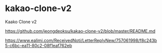 # kakao-clone-v2
 Kaako Clone v2

https://github.com/jeongdeoksu/kakao-clone-v2/blob/master/README.md

https://www.ealimi.com/ReceivedNoti/LetterReplyNew/757061998/f8c243b5-c6bc-ea11-80c2-08f1eaf762eb
